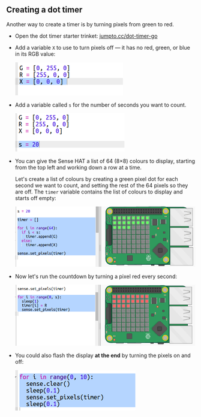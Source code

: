 ## Creating a dot timer

Another way to create a timer is by turning pixels from green to red.

+ Open the dot timer starter trinket: <a href="http://jumpto.cc/dot-timer-go" target="_blank">jumpto.cc/dot-timer-go</a>

+ Add a variable `X` to use to turn pixels off — it has no red, green, or blue in its RGB value:
    
    ![skärmdump](images/timer-off.png)

+ Add a variable called `s` for the number of seconds you want to count.
    
    ![skärmdump](images/timer-seconds.png)

+ You can give the Sense HAT a list of 64 (8×8) colours to display, starting from the top left and working down a row at a time.
    
    Let's create a list of colours by creating a green pixel dot for each second we want to count, and setting the rest of the 64 pixels so they are off. The `timer` variable contains the list of colours to display and starts off empty:
    
    ![skärmdump](images/timer-setup.png)

+ Now let's run the countdown by turning a pixel red every second:
    
    ![skärmdump](images/timer-turn-red.png)

+ You could also flash the display **at the end** by turning the pixels on and off:
    
    ![skärmdump](images/timer-flash.png)